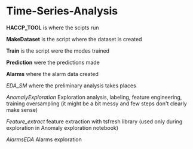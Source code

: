 # Time-Series-Analysis

**HACCP_TOOL** is where the scipts run

**MakeDataset** is the script where the dataset is created

**Train** is the script were the modes trained

**Prediction** were the predictions made

**Alarms** where the alarm data created

*EDA_SM* where the preliminary analysis takes places

*AnomalyExploration* Exploration analysis, labeling, feature engineering, training oversampling (it might be a bit messy and few steps don't clearly make sense)

*Feature_extract* feature extraction with tsfresh library (used only during exploration in Anomaly exploration notebook)

*AlarmsEDA* Alarms exploration

